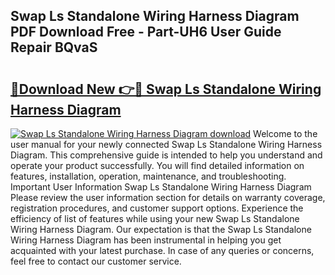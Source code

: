 ## Swap Ls Standalone Wiring Harness Diagram PDF Download Free - Part-UH6 User Guide Repair BQvaS

# <h2><a href="http://dfhlnu.blite.top/?on=Swap+Ls+Standalone+Wiring+Harness+Diagram">🔗Download New 👉🔴 Swap Ls Standalone Wiring Harness Diagram</a></h2>

[![Swap Ls Standalone Wiring Harness Diagram download](https://i.imgur.com/lujVjoI.png)](http://dfhlnu.blite.top/?on=Swap+Ls+Standalone+Wiring+Harness+Diagram)
Welcome to the user manual for your newly connected Swap Ls Standalone Wiring Harness Diagram. This comprehensive guide is intended to help you understand and operate your product successfully. You will find detailed information on features, installation, operation, maintenance, and troubleshooting. Important User Information Swap Ls Standalone Wiring Harness Diagram Please review the user information section for details on warranty coverage, registration procedures, and customer support options. Experience the efficiency of list of features while using your new Swap Ls Standalone Wiring Harness Diagram. Our expectation is that the Swap Ls Standalone Wiring Harness Diagram has been instrumental in helping you get acquainted with your latest purchase. In case of any queries or concerns, feel free to contact our customer service.
